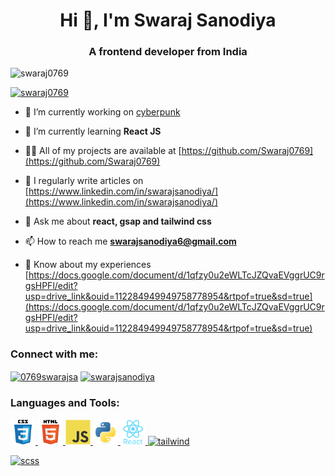 <h1 align="center">Hi 👋, I'm Swaraj Sanodiya</h1>
<h3 align="center">A frontend developer from India</h3>

<p align="left"> <img src="https://komarev.com/ghpvc/?username=swaraj0769&label=Profile%20views&color=0e75b6&style=flat" alt="swaraj0769" /> </p>

<p align="left"> <a href="https://github.com/ryo-ma/github-profile-trophy"><img src="https://github-profile-trophy.vercel.app/?username=swaraj0769" alt="swaraj0769" /></a> </p>

- 🔭 I’m currently working on [cyberpunk](https://github.com/Swaraj0769/cyberpunk)

- 🌱 I’m currently learning **React JS**

- 👨‍💻 All of my projects are available at [https://github.com/Swaraj0769](https://github.com/Swaraj0769)

- 📝 I regularly write articles on [https://www.linkedin.com/in/swarajsanodiya/](https://www.linkedin.com/in/swarajsanodiya/)

- 💬 Ask me about **react, gsap and tailwind css**

- 📫 How to reach me **swarajsanodiya6@gmail.com**

- 📄 Know about my experiences [https://docs.google.com/document/d/1qfzy0u2eWLTcJZQvaEVggrUC9rgsHPFl/edit?usp=drive_link&ouid=112284949949758778954&rtpof=true&sd=true](https://docs.google.com/document/d/1qfzy0u2eWLTcJZQvaEVggrUC9rgsHPFl/edit?usp=drive_link&ouid=112284949949758778954&rtpof=true&sd=true)

<h3 align="left">Connect with me:</h3>
<p align="left">
<a href="https://twitter.com/0769swarajsa" target="blank"><img align="center" src="https://raw.githubusercontent.com/rahuldkjain/github-profile-readme-generator/master/src/images/icons/Social/twitter.svg" alt="0769swarajsa" height="30" width="40" /></a>
<a href="https://linkedin.com/in/swarajsanodiya" target="blank"><img align="center" src="https://raw.githubusercontent.com/rahuldkjain/github-profile-readme-generator/master/src/images/icons/Social/linked-in-alt.svg" alt="swarajsanodiya" height="30" width="40" /></a>
</p>

<h3 align="left">Languages and Tools:</h3>
<p align="left"> <a href="https://www.w3schools.com/css/" target="_blank" rel="noreferrer"> <img src="https://raw.githubusercontent.com/devicons/devicon/master/icons/css3/css3-original-wordmark.svg" alt="css3" width="40" height="40"/> </a> <a href="https://www.w3.org/html/" target="_blank" rel="noreferrer"> <img src="https://raw.githubusercontent.com/devicons/devicon/master/icons/html5/html5-original-wordmark.svg" alt="html5" width="40" height="40"/> </a> <a href="https://developer.mozilla.org/en-US/docs/Web/JavaScript" target="_blank" rel="noreferrer"> <img src="https://raw.githubusercontent.com/devicons/devicon/master/icons/javascript/javascript-original.svg" alt="javascript" width="40" height="40"/> </a> <a href="https://www.python.org" target="_blank" rel="noreferrer"> <img src="https://raw.githubusercontent.com/devicons/devicon/master/icons/python/python-original.svg" alt="python" width="40" height="40"/> </a> <a href="https://reactjs.org/" target="_blank" rel="noreferrer"> <img src="https://raw.githubusercontent.com/devicons/devicon/master/icons/react/react-original-wordmark.svg" alt="react" width="40" height="40"/> </a> <a href="https://tailwindcss.com/" target="_blank" rel="noreferrer"> <img src="https://www.vectorlogo.zone/logos/tailwindcss/tailwindcss-icon.svg" alt="tailwind" width="40" height="40"/> </a> </p>
<a href="https://sass-lang.com/" target="_blank" rel="noreferrer"> <img src="https://raw.githubusercontent.com/devicons/devicon/2ae2a900d2f041da66e950e4d48052658d850630/icons/sass/scss-original.svg" alt="scss" width="40" height="40"/> </a>